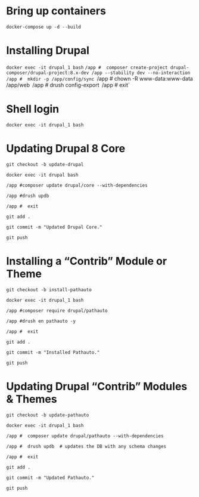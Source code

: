 Bring up containers
===
`docker-compose up -d --build`

Installing Drupal
===
`docker exec -it drupal_1 bash`
`/app #  composer create-project drupal-composer/drupal-project:8.x-dev /app --stability dev --no-interaction`
`/app #  mkdir -p /app/config/sync
`/app #  chown -R www-data:www-data /app/web`
`/app #  drush config-export`
`/app #  exit`

Shell login
===
`docker exec -it drupal_1 bash`

Updating Drupal 8 Core
====
`git checkout -b update-drupal`

`docker exec -it drupal bash`

`/app #composer update drupal/core --with-dependencies`

`/app #drush updb`

`/app #  exit`

`git add .`

`git commit -m "Updated Drupal Core."`

`git push`


Installing a “Contrib” Module or Theme
==
`git checkout -b install-pathauto`

`docker exec -it drupal_1 bash`

`/app #composer require drupal/pathauto`

`/app #drush en pathauto -y`

`/app #  exit`

`git add .`

`git commit -m "Installed Pathauto."`

`git push`

Updating Drupal “Contrib” Modules & Themes
====

`git checkout -b update-pathauto`

`docker exec -it drupal_1 bash`

`/app #  composer update drupal/pathauto --with-dependencies`

`/app #  drush updb  # updates the DB with any schema changes`

`/app #  exit`

`git add .`

`git commit -m "Updated Pathauto."`

`git push`